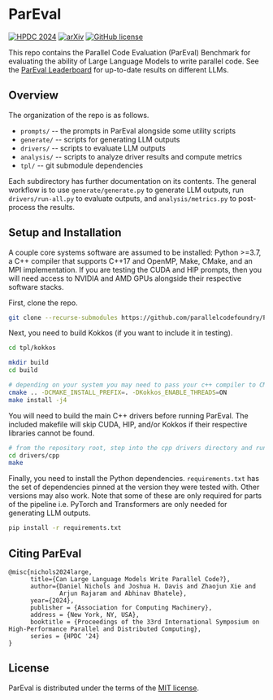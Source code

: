 # ParEval

[![HPDC 2024](https://img.shields.io/badge/Paper-HPDC'24-e87053.svg?style=flat)](https://pssg.cs.umd.edu/assets/papers/2024-06-pareval-hpdc.pdf)&nbsp;[![arXiv](https://img.shields.io/badge/arXiv-2401.12554-b31b1b.svg)](https://arxiv.org/abs/2401.12554)&nbsp;[![GitHub license](https://badgen.net/github/license/parallelcodefoundry/ParEval)](https://github.com/parallelcodefoundry/ParEval/blob/develop/LICENSE)


This repo contains the Parallel Code Evaluation (ParEval) Benchmark for
evaluating the ability of Large Language Models to write parallel code. See the
[ParEval Leaderboard](https://pssg.cs.umd.edu/blog/2024/pareval/) for
up-to-date results on different LLMs.


## Overview

The organization of the repo is as follows.

- `prompts/` -- the prompts in ParEval alongside some utility scripts
- `generate/` -- scripts for generating LLM outputs
- `drivers/` -- scripts to evaluate LLM outputs
- `analysis/` -- scripts to analyze driver results and compute metrics
- `tpl/` -- git submodule dependencies

Each subdirectory has further documentation on its contents. The general
workflow is to use `generate/generate.py` to generate LLM outputs, run
`drivers/run-all.py` to evaluate outputs, and `analysis/metrics.py` to
post-process the results.

## Setup and Installation

A couple core systems software are assumed to be installed: Python >=3.7, a C++
compiler that supports C++17 and OpenMP, Make, CMake, and an MPI implementation.
If you are testing the CUDA and HIP prompts, then you will need access to NVIDIA
and AMD GPUs alongside their respective software stacks.

First, clone the repo.

```sh
git clone --recurse-submodules https://github.com/parallelcodefoundry/ParEval.git
```

Next, you need to build Kokkos (if you want to include it in testing).

```sh
cd tpl/kokkos

mkdir build
cd build

# depending on your system you may need to pass your c++ compiler to CMAKE_CXX_COMPILER
cmake .. -DCMAKE_INSTALL_PREFIX=. -DKokkos_ENABLE_THREADS=ON
make install -j4
```

You will need to build the main C++ drivers before running ParEval. The included
makefile will skip CUDA, HIP, and/or Kokkos if their respective libraries cannot
be found.

```sh
# from the repository root, step into the cpp drivers directory and run make
cd drivers/cpp
make
```

Finally, you need to install the Python dependencies. `requirements.txt` has
the set of dependencies pinned at the version they were tested with. Other
versions may also work. Note that some of these are only required for parts of
the pipeline i.e. PyTorch and Transformers are only needed for generating LLM
outputs.

```sh
pip install -r requirements.txt
```

## Citing ParEval

```
@misc{nichols2024large,
      title={Can Large Language Models Write Parallel Code?}, 
      author={Daniel Nichols and Joshua H. Davis and Zhaojun Xie and 
              Arjun Rajaram and Abhinav Bhatele},
      year={2024},
      publisher = {Association for Computing Machinery},
      address = {New York, NY, USA},
      booktitle = {Proceedings of the 33rd International Symposium on High-Performance Parallel and Distributed Computing},
      series = {HPDC '24}
}
```

## License

ParEval is distributed under the terms of the [MIT license](/LICENSE).
